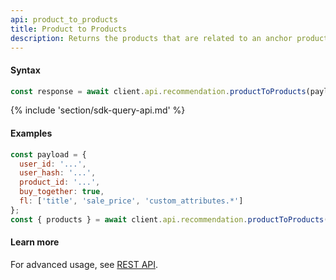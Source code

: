 ```yaml
---
api: product_to_products
title: Product to Products
description: Returns the products that are related to an anchor product (often the product the user is currently engaging with) and are also likely to drive conversions by connecting with the user’s interests. 
---
```


#### Syntax
```js
const response = await client.api.recommendation.productToProducts(payload, options);
```

{% include 'section/sdk-query-api.md' %}

#### Examples
```js
const payload = {
  user_id: '...',
  user_hash: '...',
  product_id: '...',
  buy_together: true,
  fl: ['title', 'sale_price', 'custom_attributes.*']
};
const { products } = await client.api.recommendation.productToProducts(payload);
```

#### Learn more
For advanced usage, see [REST API](https://api.askmiso.com/#operation/product_to_products_v1_recommendation_product_to_products_post).
